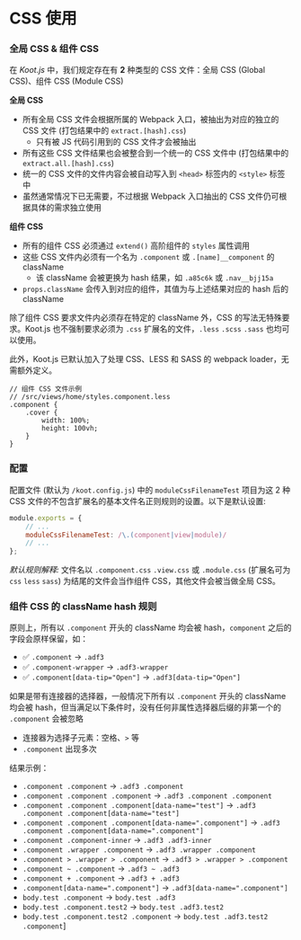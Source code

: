 # CSS 使用

### 全局 CSS & 组件 CSS

在 _Koot.js_ 中，我们规定存在有 **2** 种类型的 CSS 文件：全局 CSS (Global CSS)、组件 CSS (Module CSS)

**全局 CSS**

-   所有全局 CSS 文件会根据所属的 Webpack 入口，被抽出为对应的独立的 CSS 文件 (打包结果中的 `extract.[hash].css`)
    -   只有被 JS 代码引用到的 CSS 文件才会被抽出
-   所有这些 CSS 文件结果也会被整合到一个统一的 CSS 文件中 (打包结果中的 `extract.all.[hash].css`)
-   统一的 CSS 文件的文件内容会被自动写入到 `<head>` 标签内的 `<style>` 标签中
-   虽然通常情况下已无需要，不过根据 Webpack 入口抽出的 CSS 文件仍可根据具体的需求独立使用

**组件 CSS**

-   所有的组件 CSS 必须通过 `extend()` 高阶组件的 `styles` 属性调用
-   这些 CSS 文件内必须有一个名为 `.component` 或 `.[name]__component` 的 className
    -   该 className 会被更换为 hash 结果，如 `.a85c6k` 或 `.nav__bjj15a`
-   `props.className` 会传入到对应的组件，其值为与上述结果对应的 hash 后的 className

除了组件 CSS 要求文件内必须存在特定的 className 外，CSS 的写法无特殊要求。Koot.js 也不强制要求必须为 `.css` 扩展名的文件，`.less` `.scss` `.sass` 也均可以使用。

此外，Koot.js 已默认加入了处理 CSS、LESS 和 SASS 的 webpack loader，无需额外定义。

```less
// 组件 CSS 文件示例
// /src/views/home/styles.component.less
.component {
    .cover {
        width: 100%;
        height: 100vh;
    }
}
```

### 配置

配置文件 (默认为 `/koot.config.js`) 中的 `moduleCssFilenameTest` 项目为这 2 种 CSS 文件的不包含扩展名的基本文件名正则规则的设置。以下是默认设置:

```javascript
module.exports = {
    // ...
    moduleCssFilenameTest: /\.(component|view|module)/
    // ...
};
```

_默认规则解释:_ 文件名以 `.component.css` `.view.css` 或 `.module.css` (扩展名可为 `css` `less` `sass`) 为结尾的文件会当作组件 CSS，其他文件会被当做全局 CSS。

### 组件 CSS 的 className hash 规则

原则上，所有以 `.component` 开头的 className 均会被 hash，`component` 之后的字段会原样保留，如：

-   ✅ `.component` -> `.adf3`
-   ✅ `.component-wrapper` -> `.adf3-wrapper`
-   ✅ `.component[data-tip="Open"]` -> `.adf3[data-tip="Open"]`

如果是带有连接器的选择器，一般情况下所有以 `.component` 开头的 className 均会被 hash，但当满足以下条件时，没有任何非属性选择器后缀的非第一个的 `.component` 会被忽略

-   连接器为选择子元素：空格、`>` 等
-   `.component` 出现多次

结果示例：

-   `.component .component` -> `.adf3 .component`
-   `.component .component .component` -> `.adf3 .component .component`
-   `.component .component .component[data-name="test"]` -> `.adf3 .component .component[data-name="test"]`
-   `.component .component .component[data-name=".component"]` -> `.adf3 .component .component[data-name=".component"]`
-   `.component .component-inner` -> `.adf3 .adf3-inner`
-   `.component .wrapper .component` -> `.adf3 .wrapper .component`
-   `.component > .wrapper > .component` -> `.adf3 > .wrapper > .component`
-   `.component ~ .component` -> `.adf3 ~ .adf3`
-   `.component + .component` -> `.adf3 + .adf3`
-   `.component[data-name=".component"]` -> `.adf3[data-name=".component"]`
-   `body.test .component` -> `body.test .adf3`
-   `body.test .component.test2` -> `body.test .adf3.test2`
-   `body.test .component.test2 .component` -> `body.test .adf3.test2 .component`]
